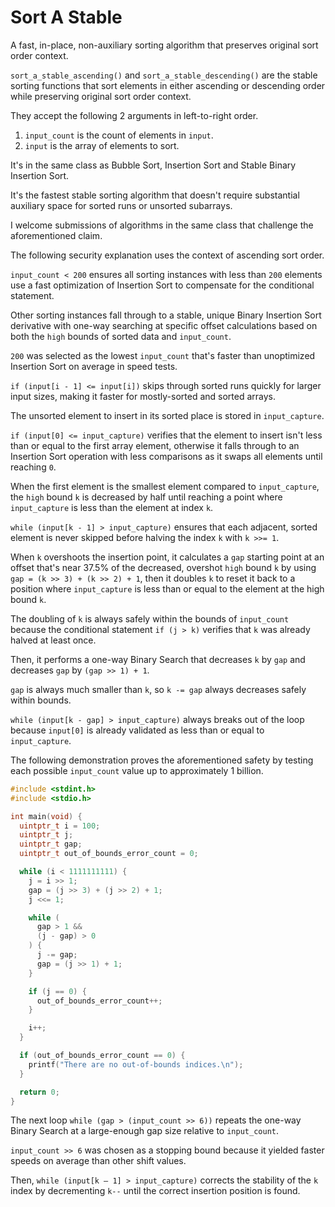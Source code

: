 # Sort A Stable

A fast, in-place, non-auxiliary sorting algorithm that preserves original sort order context.

`sort_a_stable_ascending()` and `sort_a_stable_descending()` are the stable sorting functions that sort elements in either ascending or descending order while preserving original sort order context.

They accept the following 2 arguments in left-to-right order.

1. `input_count` is the count of elements in `input`.
2. `input` is the array of elements to sort.

It's in the same class as Bubble Sort, Insertion Sort and Stable Binary Insertion Sort.

It's the fastest stable sorting algorithm that doesn't require substantial auxiliary space for sorted runs or unsorted subarrays.

I welcome submissions of algorithms in the same class that challenge the aforementioned claim.

The following security explanation uses the context of ascending sort order.

`input_count < 200` ensures all sorting instances with less than `200` elements use a fast optimization of Insertion Sort to compensate for the conditional statement.

Other sorting instances fall through to a stable, unique Binary Insertion Sort derivative with one-way searching at specific offset calculations based on both the `high` bounds of sorted data and `input_count`.

`200` was selected as the lowest `input_count` that's faster than unoptimized Insertion Sort on average in speed tests.

`if (input[i - 1] <= input[i])` skips through sorted runs quickly for larger input sizes, making it faster for mostly-sorted and sorted arrays.

The unsorted element to insert in its sorted place is stored in `input_capture`.

`if (input[0] <= input_capture)` verifies that the element to insert isn't less than or equal to the first array element, otherwise it falls through to an Insertion Sort operation with less comparisons as it swaps all elements until reaching `0`.

When the first element is the smallest element compared to `input_capture`, the `high` bound `k` is decreased by half until reaching a point where `input_capture` is less than the element at index `k`.

`while (input[k - 1] > input_capture)` ensures that each adjacent, sorted element is never skipped before halving the index `k` with `k >>= 1`.

When `k` overshoots the insertion point, it calculates a `gap` starting point at an offset that's near 37.5% of the decreased, overshot `high` bound `k` by using `gap = (k >> 3) + (k >> 2) + 1`, then it doubles `k` to reset it back to a position where `input_capture` is less than or equal to the element at the high bound `k`.

The doubling of `k` is always safely within the bounds of `input_count` because the conditional statement `if (j > k)` verifies that `k` was already halved at least once.

Then, it performs a one-way Binary Search that decreases `k` by `gap` and decreases `gap` by `(gap >> 1) + 1`.

`gap` is always much smaller than `k`, so `k -= gap` always decreases safely within bounds.

`while (input[k - gap] > input_capture)` always breaks out of the loop because `input[0]` is already validated as less than or equal to `input_capture`.

The following demonstration proves the aforementioned safety by testing each possible `input_count` value up to approximately 1 billion.

``` c
#include <stdint.h>
#include <stdio.h>

int main(void) {
  uintptr_t i = 100;
  uintptr_t j;
  uintptr_t gap;
  uintptr_t out_of_bounds_error_count = 0;

  while (i < 1111111111) {
    j = i >> 1;
    gap = (j >> 3) + (j >> 2) + 1;
    j <<= 1;

    while (
      gap > 1 &&
      (j - gap) > 0
    ) {
      j -= gap;
      gap = (j >> 1) + 1;
    }

    if (j == 0) {
      out_of_bounds_error_count++;
    }

    i++;
  }

  if (out_of_bounds_error_count == 0) {
    printf("There are no out-of-bounds indices.\n");
  }

  return 0;
}
```

The next loop `while (gap > (input_count >> 6))` repeats the one-way Binary Search at a large-enough gap size relative to `input_count`.

`input_count >> 6` was chosen as a stopping bound because it yielded faster speeds on average than other shift values.

Then, `while (input[k — 1] > input_capture)` corrects the stability of the `k` index by decrementing `k--` until the correct insertion position is found.
